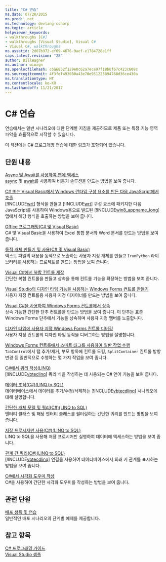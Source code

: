 ```yaml
---
title: "C# 연습"
ms.date: 07/20/2015
ms.prod: .net
ms.technology: devlang-csharp
ms.topic: article
helpviewer_keywords:
- walkthroughs [C#]
- walkthroughs [Visual Studio], Visual C#
- Visual C#, walkthroughs
ms.assetid: 2d07b972-ef69-4676-9aef-e1784728e1ff
caps.latest.revision: "28"
author: BillWagner
ms.author: wiwagn
ms.openlocfilehash: cba6852f129e0c62a7ece97f18b6f67c423c608c
ms.sourcegitcommit: 4f3fef493080a43e70e951223894768d36ce430a
ms.translationtype: HT
ms.contentlocale: ko-KR
ms.lasthandoff: 11/21/2017
---
```

# <a name="c-walkthroughs"></a>C# 연습
연습에서는 일반 시나리오에 대한 단계별 지침을 제공하므로 제품 또는 특정 기능 영역 파악을 효율적으로 시작할 수 있습니다.  
  
 이 섹션에는 C# 프로그래밍 연습에 대한 링크가 포함되어 있습니다.  
  
## <a name="in-this-section"></a>단원 내용  

 [Async 및 Await를 사용하여 웹에 액세스](./programming-guide/concepts/async/walkthrough-accessing-the-web-by-using-async-and-await.md)  
 [async](../csharp/language-reference/keywords/async.md) 및 [await](../csharp/language-reference/keywords/await.md)를 사용하여 비동기 솔루션을 만드는 방법을 보여 줍니다.  
  
 [C# 또는 Visual Basic에서 Windows 런타임 구성 요소를 만든 다음 JavaScript에서 호출](https://msdn.microsoft.com/library/windows/apps/hh779077.aspx)  
 [!INCLUDE[wrt](~/includes/wrt-md.md)] 형식을 만들고 [!INCLUDE[wrt](~/includes/wrt-md.md)] 구성 요소에 패키지한 다음 JavaScript를 사용하여 Windows용으로 빌드된 [!INCLUDE[win8_appname_long](~/includes/win8-appname-long-md.md)] 앱에서 해당 형식을 호출하는 방법을 보여 줍니다.  
  
 [Office 프로그래밍(C# 및 Visual Basic)](../csharp/programming-guide/interop/walkthrough-office-programming.md)  
 C# 및 Visual Basic을 사용하여 Excel 통합 문서와 Word 문서를 만드는 방법을 보여 줍니다.  
  
 [동적 개체 만들기 및 사용(C# 및 Visual Basic)](../csharp/programming-guide/types/walkthrough-creating-and-using-dynamic-objects.md)  
 텍스트 파일의 내용을 동적으로 노출하는 사용자 지정 개체를 만들고 `IronPython` 라이브러리를 사용하는 프로젝트를 만드는 방법을 보여 줍니다.  
   
 [Visual C#에서 복합 컨트롤 제작](https://msdn.microsoft.com/library/a6h7e207.aspx)  
 간단한 복합 컨트롤을 만들고 상속을 통해 컨트롤 기능을 확장하는 방법을 보여 줍니다.  
  
 [Visual Studio의 디자인 타임 기능을 사용하는 Windows Forms 컨트롤 만들기](https://msdn.microsoft.com/library/35ea88wb.aspx)  
 사용자 지정 컨트롤용 사용자 지정 디자이너를 만드는 방법을 보여 줍니다.  
  
 [Visual C#을 사용하여 Windows Forms 컨트롤에서 상속](https://msdn.microsoft.com/library/5h0k2e6x.aspx)  
 상속 가능한 간단한 단추 컨트롤을 만드는 방법을 보여 줍니다. 이 단추는 표준 Windows Forms 단추에서 기능을 상속하며 사용자 지정 멤버를 노출합니다.  
  
 [디자인 타임에 사용자 지정 Windows Forms 컨트롤 디버깅](https://msdn.microsoft.com/library/5ytx0z24.aspx)  
 사용자 지정 컨트롤의 디자인 타임 동작을 디버그하는 방법을 설명합니다.

 [Windows Forms 컨트롤에서 스마트 태그를 사용하여 일반 작업 수행](https://msdn.microsoft.com/library/xhz359sc.aspx)  
 `TabControl`에서 탭 추가/제거, 부모 항목에 컨트롤 도킹, `SplitContainer` 컨트롤 방향 변경 등 일반적으로 수행하는 몇 가지 작업을 보여 줍니다.  
  
 [C#에서 쿼리 작성(LINQ)](../csharp/programming-guide/concepts/linq/walkthrough-writing-queries-linq.md)  
 [!INCLUDE[vbteclinq](~/includes/vbteclinq-md.md)] 쿼리 식을 작성하는 데 사용되는 C# 언어 기능을 보여 줍니다.  
  
 [데이터 조작(C#)(LINQ to SQL)](https://msdn.microsoft.com/library/bb386927.aspx)  
 데이터베이스에서 데이터를 추가/수정/삭제하는 [!INCLUDE[vbtecdlinq](~/includes/vbtecdlinq-md.md)] 시나리오에 대해 설명합니다.  
  
 [간단한 개체 모델 및 쿼리(C#)(LINQ to SQL)](https://msdn.microsoft.com/library/bb386940.aspx)  
 엔터티 클래스 및 해당 엔터티 클래스를 필터링하는 간단한 쿼리를 만드는 방법을 보여 줍니다.  
  
 [저장 프로시저만 사용(C#)(LINQ to SQL)](https://msdn.microsoft.com/library/bb399407.aspx)  
 LINQ to SQL을 사용해 저장 프로시저만 실행하여 데이터에 액세스하는 방법을 보여 줍니다.  
  
 [관계 간 쿼리(C#)(LINQ to SQL)](https://msdn.microsoft.com/library/bb386951.aspx)  
 [!INCLUDE[vbtecdlinq](~/includes/vbtecdlinq-md.md)] 연결을 사용하여 데이터베이스에서 외래 키 관계를 표시하는 방법을 보여 줍니다.  

 [C#에서 시각화 도우미 작성](/visualstudio/debugger/walkthrough-writing-a-visualizer-in-csharp)  
 C#을 사용하여 간단한 시각화 도우미를 작성하는 방법을 보여 줍니다.  
  
## <a name="related-sections"></a>관련 단원  
 [배포 샘플 및 연습](/visualstudio/deployment/clickonce-deployment-samples-and-walkthroughs)  
 일반적인 배포 시나리오의 단계별 예제를 제공합니다.  
  
## <a name="see-also"></a>참고 항목  
 [C# 프로그래밍 가이드](../csharp/programming-guide/index.md)  
 [Visual Studio 샘플](/visualstudio/ide/visual-studio-samples)
